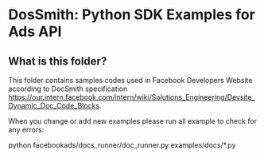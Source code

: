 # DosSmith: Python SDK Examples for Ads API

## What is this folder?

This folder contains samples codes used in Facebook Developers Website according
to DocSmith specification https://our.intern.facebook.com/intern/wiki/Solutions_Engineering/Devsite_Dynamic_Doc_Code_Blocks.

When you change or add new examples please run all example to check for any errors:

  python facebookads/docs_runner/doc_runner.py examples/docs/*.py
